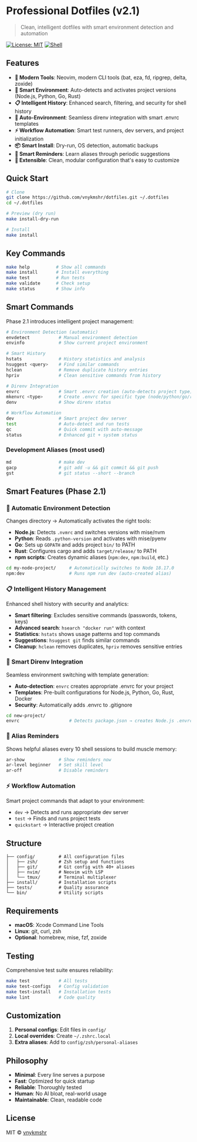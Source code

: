 # Professional Dotfiles (v2.1)

> Clean, intelligent dotfiles with smart environment detection and automation

[![License: MIT](https://img.shields.io/badge/License-MIT-yellow.svg)](https://opensource.org/licenses/MIT)
[![Shell](https://img.shields.io/badge/Shell-Zsh-green.svg)](https://www.zsh.org/)

## Features

- **🎯 Modern Tools**: Neovim, modern CLI tools (bat, eza, fd, ripgrep, delta, zoxide)
- **🚀 Smart Environment**: Auto-detects and activates project versions (Node.js, Python, Go, Rust)
- **📋 Intelligent History**: Enhanced search, filtering, and security for shell history
- **🔄 Auto-Environment**: Seamless direnv integration with smart .envrc templates
- **⚡ Workflow Automation**: Smart test runners, dev servers, and project initialization
- **📦 Smart Install**: Dry-run, OS detection, automatic backups
- **🧠 Smart Reminders**: Learn aliases through periodic suggestions
- **🔧 Extensible**: Clean, modular configuration that's easy to customize

## Quick Start

```bash
# Clone
git clone https://github.com/vnykmshr/dotfiles.git ~/.dotfiles
cd ~/.dotfiles

# Preview (dry run)
make install-dry-run

# Install
make install
```

## Key Commands

```bash
make help          # Show all commands
make install       # Install everything
make test          # Run tests
make validate      # Check setup
make status        # Show info
```

## Smart Commands

Phase 2.1 introduces intelligent project management:

```bash
# Environment Detection (automatic)
envdetect           # Manual environment detection
envinfo             # Show current project environment

# Smart History
hstats              # History statistics and analysis
hsuggest <query>    # Find similar commands
hclean              # Remove duplicate history entries
hpriv               # Clean sensitive commands from history

# Direnv Integration
envrc               # Smart .envrc creation (auto-detects project type)
mkenvrc <type>      # Create .envrc for specific type (node/python/go/rust)
denv                # Show direnv status

# Workflow Automation
dev                 # Smart project dev server
test                # Auto-detect and run tests
qc                  # Quick commit with auto-message
status              # Enhanced git + system status
```

### Development Aliases (most used)
```bash
md                  # make dev
gacp                # git add -u && git commit && git push
gst                 # git status --short --branch
```

## Smart Features (Phase 2.1)

### 🎯 Automatic Environment Detection
Changes directory → Automatically activates the right tools:
- **Node.js**: Detects `.nvmrc` and switches versions with mise/nvm
- **Python**: Reads `.python-version` and activates with mise/pyenv
- **Go**: Sets up `GOPATH` and adds project `bin/` to PATH
- **Rust**: Configures cargo and adds `target/release/` to PATH
- **npm scripts**: Creates dynamic aliases (`npm:dev`, `npm:build`, etc.)

```bash
cd my-node-project/     # Automatically switches to Node 18.17.0
npm:dev                 # Runs npm run dev (auto-created alias)
```

### 📋 Intelligent History Management
Enhanced shell history with security and analytics:
- **Smart filtering**: Excludes sensitive commands (passwords, tokens, keys)
- **Advanced search**: `hsearch "docker run"` with context
- **Statistics**: `hstats` shows usage patterns and top commands
- **Suggestions**: `hsuggest git` finds similar commands
- **Cleanup**: `hclean` removes duplicates, `hpriv` removes sensitive entries

### 🔄 Smart Direnv Integration
Seamless environment switching with template generation:
- **Auto-detection**: `envrc` creates appropriate .envrc for your project
- **Templates**: Pre-built configurations for Node.js, Python, Go, Rust, Docker
- **Security**: Automatically adds .envrc to .gitignore

```bash
cd new-project/
envrc                   # Detects package.json → creates Node.js .envrc
```

### 🧠 Alias Reminders
Shows helpful aliases every 10 shell sessions to build muscle memory:

```bash
ar-show             # Show reminders now
ar-level beginner   # Set skill level
ar-off              # Disable reminders
```

### ⚡ Workflow Automation
Smart project commands that adapt to your environment:
- `dev` → Detects and runs appropriate dev server
- `test` → Finds and runs project tests
- `quickstart` → Interactive project creation

## Structure

```
├── config/         # All configuration files
│   ├── zsh/        # Zsh setup and functions
│   ├── git/        # Git config with 40+ aliases
│   ├── nvim/       # Neovim with LSP
│   └── tmux/       # Terminal multiplexer
├── install/        # Installation scripts
├── tests/          # Quality assurance
└── bin/            # Utility scripts
```

## Requirements

- **macOS**: Xcode Command Line Tools
- **Linux**: git, curl, zsh
- **Optional**: homebrew, mise, fzf, zoxide

## Testing

Comprehensive test suite ensures reliability:

```bash
make test           # All tests
make test-configs   # Config validation
make test-install   # Installation tests
make lint           # Code quality
```

## Customization

1. **Personal configs**: Edit files in `config/`
2. **Local overrides**: Create `~/.zshrc.local`
3. **Extra aliases**: Add to `config/zsh/personal-aliases`

## Philosophy

- **Minimal**: Every line serves a purpose
- **Fast**: Optimized for quick startup
- **Reliable**: Thoroughly tested
- **Human**: No AI bloat, real-world usage
- **Maintainable**: Clean, readable code

## License

MIT © [vnykmshr](https://github.com/vnykmshr)